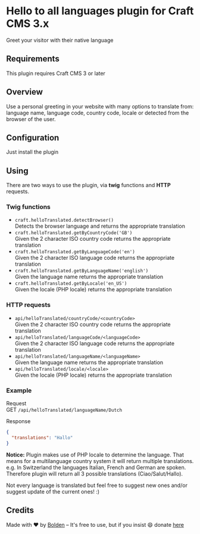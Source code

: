 # Hello to all languages plugin for Craft CMS 3.x

Greet your visitor with their native language 

## Requirements

This plugin requires Craft CMS 3 or later

## Overview

Use a personal greeting in your website with many options to translate from: language name, language code, country code, locale or detected from the browser of the user.


## Configuration

Just install the plugin

## Using

There are two ways to use the plugin, via __twig__ functions and __HTTP__ requests.  

### Twig functions  
- `craft.helloTranslated.detectBrowser()`  
Detects the browser language and returns the appropriate translation  
- `craft.helloTranslated.getByCountryCode('GB')`  
Given the 2 character ISO country code returns the appropriate translation  
- `craft.helloTranslated.getByLanguageCode('en')`  
Given the 2 character ISO language code returns the appropriate translation  
- `craft.helloTranslated.getByLanguageName('english')`  
Given the language name returns the appropriate translation  
- `craft.helloTranslated.getByLocale('en_US')`  
Given the locale (PHP locale) returns the appropriate translation  

### HTTP requests  
- `api/helloTranslated/countryCode/<countryCode>`  
Given the 2 character ISO country code returns the appropriate translation  
- `api/helloTranslated/languageCode/<languageCode>`  
Given the 2 character ISO language code returns the appropriate translation  
- `api/helloTranslated/languageName/<languageName>`  
Given the language name returns the appropriate translation  
- `api/helloTranslated/locale/<locale>`  
Given the locale (PHP locale) returns the appropriate translation  

### Example

Request  
GET `/api/helloTranslated/languageName/Dutch`  

Response
```json
{
  "translations": "Hallo"
}
```  

__Notice:__ Plugin makes use of PHP locale to determine the language. That means for a multilanguage country system it will return multiple translations.
e.g. In Switzerland the languages Italian, French and German are spoken. Therefore plugin will return all 3 possible translations (Ciao/Salut/Hallo).

Not every language is translated but feel free to suggest new ones and/or suggest update of the current ones! :)

## Credits

Made with ❤️ by [Bolden](https://www.bolden.nl) – It's free to use, but if you insist 😄 donate [here](https://www.paypal.me/boldenamsterdam)




